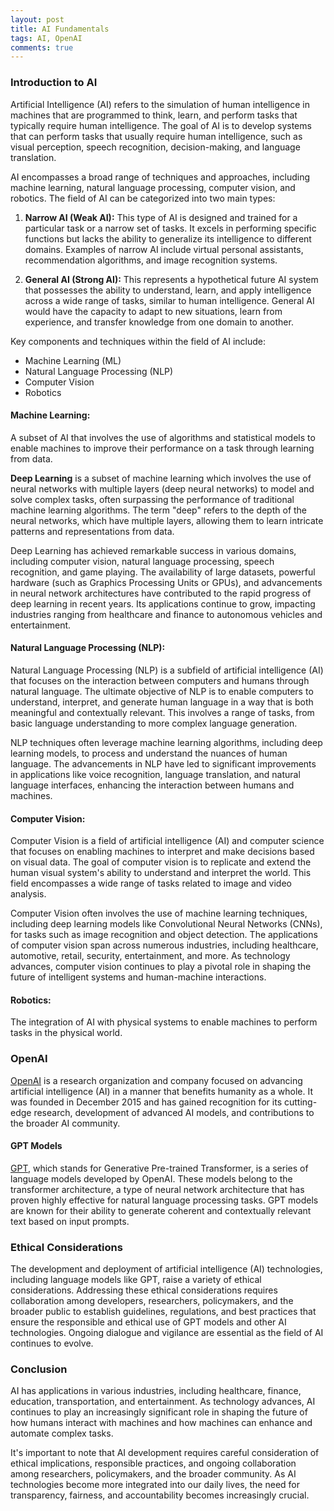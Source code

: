 ```yaml
---
layout: post
title: AI Fundamentals
tags: AI, OpenAI
comments: true
---
```


### Introduction to AI

Artificial Intelligence (AI) refers to the simulation of human intelligence in machines that are programmed to think, learn, and perform tasks that typically require human intelligence. The goal of AI is to develop systems that can perform tasks that usually require human intelligence, such as visual perception, speech recognition, decision-making, and language translation.

AI encompasses a broad range of techniques and approaches, including machine learning, natural language processing, computer vision, and robotics. The field of AI can be categorized into two main types:

1. __Narrow AI (Weak AI):__ This type of AI is designed and trained for a particular task or a narrow set of tasks. It excels in performing specific functions but lacks the ability to generalize its intelligence to different domains. Examples of narrow AI include virtual personal assistants, recommendation algorithms, and image recognition systems.

2. __General AI (Strong AI):__ This represents a hypothetical future AI system that possesses the ability to understand, learn, and apply intelligence across a wide range of tasks, similar to human intelligence. General AI would have the capacity to adapt to new situations, learn from experience, and transfer knowledge from one domain to another.

Key components and techniques within the field of AI include:

- Machine Learning (ML)
- Natural Language Processing (NLP)
- Computer Vision
- Robotics


#### Machine Learning:

A subset of AI that involves the use of algorithms and statistical models to enable machines to improve their performance on a task through learning from data.

**Deep Learning** is a subset of machine learning which involves the use of neural networks with multiple layers (deep neural networks) to model and solve complex tasks, often surpassing the performance of traditional machine learning algorithms. The term "deep" refers to the depth of the neural networks, which have multiple layers, allowing them to learn intricate patterns and representations from data.

Deep Learning has achieved remarkable success in various domains, including computer vision, natural language processing, speech recognition, and game playing. The availability of large datasets, powerful hardware (such as Graphics Processing Units or GPUs), and advancements in neural network architectures have contributed to the rapid progress of deep learning in recent years. Its applications continue to grow, impacting industries ranging from healthcare and finance to autonomous vehicles and entertainment.

#### Natural Language Processing (NLP):

Natural Language Processing (NLP) is a subfield of artificial intelligence (AI) that focuses on the interaction between computers and humans through natural language. The ultimate objective of NLP is to enable computers to understand, interpret, and generate human language in a way that is both meaningful and contextually relevant. This involves a range of tasks, from basic language understanding to more complex language generation.

NLP techniques often leverage machine learning algorithms, including deep learning models, to process and understand the nuances of human language. The advancements in NLP have led to significant improvements in applications like voice recognition, language translation, and natural language interfaces, enhancing the interaction between humans and machines.

#### Computer Vision:

Computer Vision is a field of artificial intelligence (AI) and computer science that focuses on enabling machines to interpret and make decisions based on visual data. The goal of computer vision is to replicate and extend the human visual system's ability to understand and interpret the world. This field encompasses a wide range of tasks related to image and video analysis.

Computer Vision often involves the use of machine learning techniques, including deep learning models like Convolutional Neural Networks (CNNs), for tasks such as image recognition and object detection. The applications of computer vision span across numerous industries, including healthcare, automotive, retail, security, entertainment, and more. As technology advances, computer vision continues to play a pivotal role in shaping the future of intelligent systems and human-machine interactions.

#### Robotics:

The integration of AI with physical systems to enable machines to perform tasks in the physical world.

### OpenAI

[OpenAI](https://openai.com/about) is a research organization and company focused on advancing artificial intelligence (AI) in a manner that benefits humanity as a whole. It was founded in December 2015 and has gained recognition for its cutting-edge research, development of advanced AI models, and contributions to the broader AI community.

#### GPT Models

[GPT](https://aws.amazon.com/what-is/gpt), which stands for Generative Pre-trained Transformer, is a series of language models developed by OpenAI. These models belong to the transformer architecture, a type of neural network architecture that has proven highly effective for natural language processing tasks. GPT models are known for their ability to generate coherent and contextually relevant text based on input prompts.

### Ethical Considerations

The development and deployment of artificial intelligence (AI) technologies, including language models like GPT, raise a variety of ethical considerations. 
Addressing these ethical considerations requires collaboration among developers, researchers, policymakers, and the broader public to establish guidelines, regulations, and best practices that ensure the responsible and ethical use of GPT models and other AI technologies. Ongoing dialogue and vigilance are essential as the field of AI continues to evolve.

### Conclusion

AI has applications in various industries, including healthcare, finance, education, transportation, and entertainment. As technology advances, AI continues to play an increasingly significant role in shaping the future of how humans interact with machines and how machines can enhance and automate complex tasks.

It's important to note that AI development requires careful consideration of ethical implications, responsible practices, and ongoing collaboration among researchers, policymakers, and the broader community. As AI technologies become more integrated into our daily lives, the need for transparency, fairness, and accountability becomes increasingly crucial.
